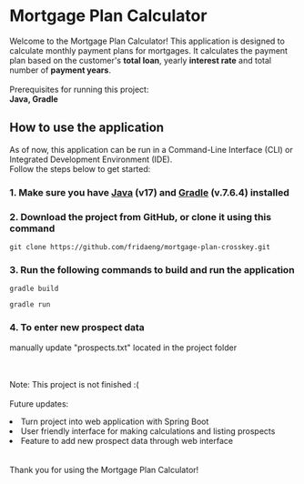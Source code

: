 <h1>Mortgage Plan Calculator</h1>
Welcome to the Mortgage Plan Calculator! This application is designed to calculate monthly payment plans for mortgages. It calculates the payment plan based on the customer's <strong>total loan</strong>, yearly <strong>interest rate</strong> and total number of <strong>payment years</strong>.
<br /><br />
Prerequisites for running this project:
<br />
<strong>Java, Gradle</strong>

<h2>How to use the application</h2>
As of now, this application can be run in a Command-Line Interface (CLI) or Integrated Development Environment (IDE). 
<br />
Follow the steps below to get started:
<br />
<h3>1. Make sure you have <a href="https://www.oracle.com/java/technologies/downloads/#jdk17-windows">Java</a> (v17) and <a href="https://gradle.org/install/">Gradle</a> (v.7.6.4) installed </h3>

<h3>2. Download the project from GitHub, or clone it using this command</h3>

```
git clone https://github.com/fridaeng/mortgage-plan-crosskey.git
```

<h3>3. Run the following commands to build and run the application</h3>

```
gradle build
```

```
gradle run
```
<h3>4. To enter new prospect data</h3>
manually update "prospects.txt" located in the project folder

<br /><br />
Note:
This project is not finished :(
<br /><br />
Future updates:
<li>Turn project into web application with Spring Boot</li>
<li>User friendly interface for making calculations and listing prospects</li>
<li>Feature to add new prospect data through web interface</li>
<br /><br />
Thank you for using the Mortgage Plan Calculator!
